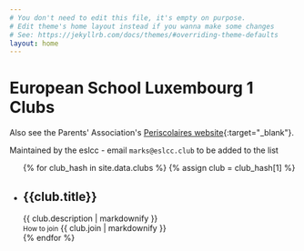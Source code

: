 ```yaml
---
# You don't need to edit this file, it's empty on purpose.
# Edit theme's home layout instead if you wanna make some changes
# See: https://jekyllrb.com/docs/themes/#overriding-theme-defaults
layout: home
---
```


# European School Luxembourg 1 Clubs

Also see the Parents' Association's [Periscolaires website](https://www.activitesperiscolaires.lu/){:target="_blank"}.

Maintained by the eslcc - email `marks@eslcc.club` to be added to the list

<ul>
{% for club_hash in site.data.clubs %}
{% assign club = club_hash[1] %}
    <li>
        <h2>{{club.title}}</h2>
        {{ club.description | markdownify }}
        <div class="join">
            <small class="label">How to join</small>
            {{ club.join | markdownify }}
        </div>
    </li>
{% endfor %}
</ul>
